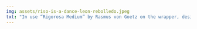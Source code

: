 ```yaml
---
img: assets/riso-is-a-dance-leon-rebolledo.jpeg
txt: "In use “Rigorosa Medium” by Rasmus von Goetz on the wrapper, designed by Leon Rebolledo, for the A1 riso-printed posterzine “Riso is a dancer”."
---
```

